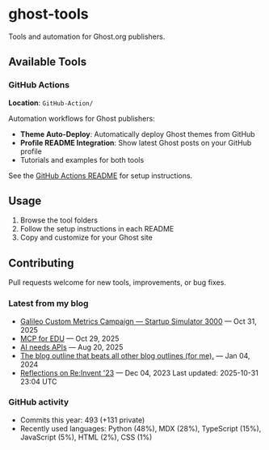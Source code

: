 # ghost-tools

Tools and automation for Ghost.org publishers.

## Available Tools

### GitHub Actions
**Location**: `GitHub-Action/`

Automation workflows for Ghost publishers:
- **Theme Auto-Deploy**: Automatically deploy Ghost themes from GitHub
- **Profile README Integration**: Show latest Ghost posts on your GitHub profile
- Tutorials and examples for both tools

See the [GitHub Actions README](GitHub-Action/README.md) for setup instructions.

## Usage

1. Browse the tool folders
2. Follow the setup instructions in each README
3. Copy and customize for your Ghost site

## Contributing

Pull requests welcome for new tools, improvements, or bug fixes.

<!-- DYNAMIC:START:blog -->
### Latest from my blog
- [Galileo Custom Metrics Campaign — Startup Simulator 3000](https://www.erinmikailstaples.com/galileo-custom-metrics-campaign-startup-simulator-3000/) — Oct 31, 2025
- [MCP for EDU](https://www.erinmikailstaples.com/mcp-for-edu/) — Oct 29, 2025
- [AI needs APIs](https://www.erinmikailstaples.com/ai-needs-apis/) — Aug 20, 2025
- [The blog outline that beats all other blog outlines (for me).](https://www.erinmikailstaples.com/the-blog-outline-that-beats-all-other-blog-outlines/) — Jan 04, 2024
- [Reflections on Re:Invent '23](https://www.erinmikailstaples.com/reflections-on-re-invent-23/) — Dec 04, 2023
Last updated: 2025-10-31 23:04 UTC
<!-- DYNAMIC:END:blog -->

<!-- DYNAMIC:START:stats -->
### GitHub activity
- Commits this year: 493 (+131 private)
- Recently used languages: Python (48%), MDX (28%), TypeScript (15%), JavaScript (5%), HTML (2%), CSS (1%)
<!-- DYNAMIC:END:stats -->
